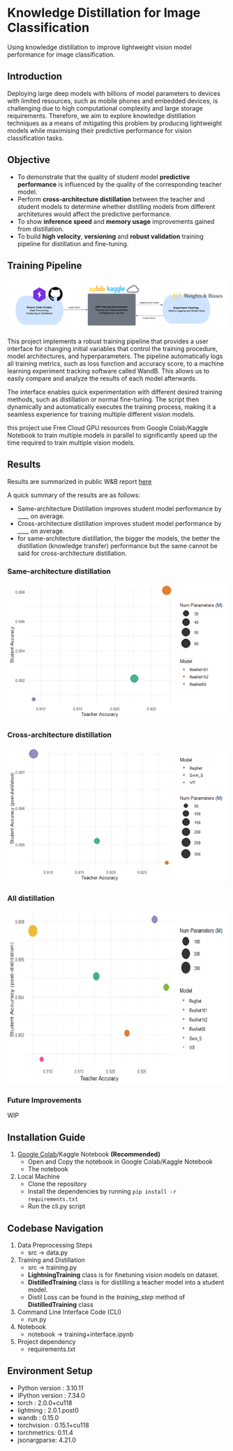 # Knowledge Distillation for Image Classification
Using knowledge distillation to improve lightweight vision model performance for image classification.

## Introduction
Deploying large deep models with billions of model parameters to devices with limited resources, such as mobile phones and embedded devices, is challenging due to high computational complexity and large storage requirements. Therefore, we aim to explore knowledge distillation techniques as a means of mitigating this problem by producing lightweight models while maximising their predictive performance for vision classification tasks.

## Objective 
- To demonstrate that the quality of student model **predictive performance** is influenced by the quality of the corresponding teacher model.
- Perform **cross-architecture distillation** between the teacher and student models to determine whether distilling models from different architetures would affect the predictive performance.
- To show **inference speed** and **memory usage** improvements gained from distillation.
- To build **high velocity**, **versioning** and **robust validation** training pipeline for distillation and fine-tuning.

## Training Pipeline
![Training Pipeline Overview](https://github.com/hazrulakmal/image-classification-KD/blob/main/asset/training_pipelines.png?raw=true)

This project implements a robust training pipeline that provides a user interface for changing initial variables that control the training procedure, model architectures, and hyperparameters. The pipeline automatically logs all training metrics, such as loss function and accuracy score, to a machine learning experiment tracking software called WandB. This allows us to easily compare and analyze the results of each model afterwards.

The interface enables quick experimentation with different desired training methods, such as distillation or normal fine-tuning. The script then dynamically and automatically executes the training process, making it a seamless experience for training multiple different vision models.

this project use Free Cloud GPU resources from Google Colab/Kaggle Notebook to train multiple models in parallel to significantly speed up the time required to train multiple vision models.

## Results
Results are summarized in public W&B report [here](https://api.wandb.ai/links/st311-project/c9zfjjli)

A quick summary of the results are as follows:
- Same-architecture Distillation improves student model performance by ____ on average.
- Cross-architecture distillation improves student model performance by ____ on average.
- for same-architecture distillation, the bigger the models, the better the distillation (knowledge transfer) performance but the same cannot be said for cross-architecture distillation.


### Same-architecture distillation
<p align="center">
  <img src="https://github.com/hazrulakmal/image-classification-KD/blob/main/asset/same_achitecture.png?raw=true"/>
</p>

### Cross-architecture distillation
<p align="center">
  <img src="https://github.com/hazrulakmal/image-classification-KD/blob/main/asset/cross_architecture.png?raw=true"/>
</p>


### All distillation
<p align="center">
  <img src="https://github.com/hazrulakmal/image-classification-KD/blob/main/asset/all_distillation.png?raw=true" width="630" height="400"/>
</p>

### Future Improvements
WIP


## Installation Guide
1. [Google Colab](https://colab.research.google.com/drive/1cK5aLZwLVhqwcQX50mAYIH8MrkTG8lXv?usp=sharing)/Kaggle Notebook **(Recommended)**
    - Open and Copy the notebook in Google Colab/Kaggle Notebook
    - The notebook
2. Local Machine
    - Clone the repository
    - Install the dependencies by running `pip install -r requirements.txt`
    - Run the cli.py script

## Codebase Navigation
1. Data Preprocessing Steps
    - src -> data.py
2. Training and Distillation
    - src -> training.py
    - **LightningTraining** class is for finetuning vision models on dataset.
    - **DistilledTraining** class is for distilling a teacher model into a student model.
    - Distil Loss can be found in the *training_step* method of **DistilledTraining** class
3. Command Line Interface Code (CLI)
    - run.py
4. Notebook
    - notebook -> training+interface.ipynb   
5. Project dependency 
    - requirements.txt

## Environment Setup
- Python version       : 3.10.11
- IPython version      : 7.34.0
- torch       : 2.0.0+cu118
- lightning   : 2.0.1.post0
- wandb       : 0.15.0
- torchvision : 0.15.1+cu118
- torchmetrics: 0.11.4
- jsonargparse: 4.21.0